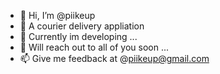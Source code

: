 - 👋 Hi, I’m @piikeup
- 👀 A courier delivery appliation
- 🌱 Currently im developing ...
- 💞️ Will reach out to all of you soon ...
- 📫 Give me feedback at @piikeup@gmail.com

<!---
piikeup/piikeup is a ✨ special ✨ repository because its `README.md` (this file) appears on your GitHub profile.
You can click the Preview link to take a look at your changes.
--->
